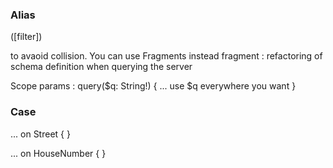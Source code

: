 


### Alias 


<alias> <property>([filter])

to avaoid collision. You can use Fragments instead 
fragment : refactoring of schema definition when querying the server 


Scope params : 
query($q: String!) {
  ... use $q everywhere you want 
}

### Case 

... on Street {
  <properties-to-capture>
}

... on HouseNumber {
  <properties-to-capture>
}
